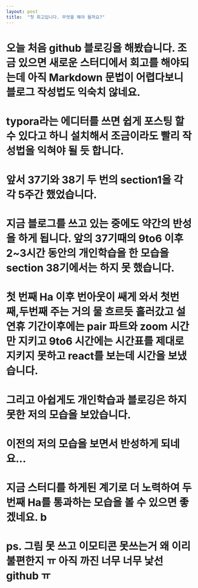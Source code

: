 ```yaml
---
layout: post
title:  "첫 회고입니다. 무엇을 해야 될까요?"
---
```


# 오늘 처음 github 블로깅을 해봤습니다. 조금 있으면 새로운 스터디에서 회고를 해야되는데 아직 Markdown 문법이 어렵다보니 블로그 작성법도 익숙치 않네요.
# typora라는 에디터를 쓰면 쉽게 포스팅 할 수 있다고 하니 설치해서 조금이라도 빨리 작성법을 익혀야 될 듯 합니다.
# 앞서 37기와 38기 두 번의 section1을 각각 5주간 했었습니다.
# 지금 블로그를 쓰고 있는 중에도 약간의 반성을 하게 됩니다. 앞의 37기때의 9to6 이후 2~3시간 동안의 개인학습을 한 모습을 section 38기에서는 하지 못 했습니다.
# 첫 번째 Ha 이후 번아웃이 쌔게 와서 첫번째,두번째 주는 거의 물 흐르듯 흘러갔고 설연휴 기간이후에는 pair 파트와 zoom 시간 만 지키고 9to6 시간에는 시간표를 제대로 지키지 못하고 react를 보는데 시간을 보냈습니다.
# 그리고 아쉽게도 개인학습과 블로깅은 하지 못한 저의 모습을 보았습니다.
# 이전의 저의 모습을 보면서 반성하게 되네요...
# 지금 스터디를 하게된 계기로 더 노력하여 두번째 Ha를 통과하는 모습을 볼 수 있으면 좋겠네요. b
# ps. 그림 못 쓰고 이모티콘 못쓰는거 왜 이리 불편한지 ㅠ 아직 까진 너무 너무 낯선 github ㅠ

